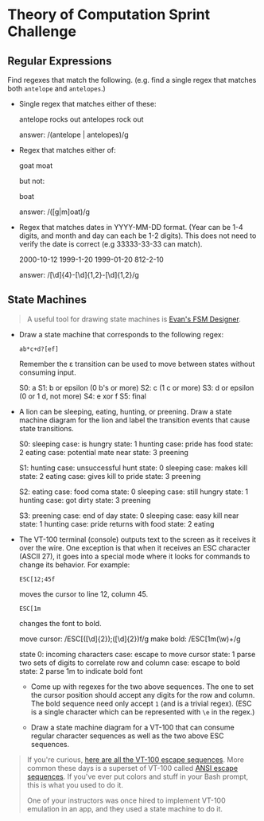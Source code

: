 # Theory of Computation Sprint Challenge

## Regular Expressions

Find regexes that match the following. (e.g. find a single regex that matches
both `antelope` and `antelopes`.)

* Single regex that matches either of these:

    antelope rocks out
    antelopes rock out

    answer: /(antelope | antelopes)/g

* Regex that matches either of:

    goat
    moat

  but not:

    boat

    answer: /([g|m]oat)/g

* Regex that matches dates in YYYY-MM-DD format. (Year can be 1-4 digits, and
  month and day can each be 1-2 digits). This does not need to verify the date
  is correct (e.g 33333-33-33 can match).

  2000-10-12
  1999-1-20
  1999-01-20
  812-2-10

  answer: /[\d]{4}-[\d]{1,2}-[\d]{1,2}/g

## State Machines

> A useful tool for drawing state machines is [Evan's FSM
> Designer](http://madebyevan.com/fsm/).

* Draw a state machine that corresponds to the following regex:

      ab*c+d?[ef]

  Remember the ε transition can be used to move between states without
  consuming input. 

  S0: a
  S1: b or epsilon (0 b's or more)
  S2: c (1 c or more)
  S3: d or epsilon (0 or 1 d, not more)
  S4: e xor f
  S5: final

* A lion can be sleeping, eating, hunting, or preening. Draw a state
  machine diagram for the lion and label the transition events that
  cause state transitions.

  S0: sleeping
    case: is hungry
      state: 1 hunting
    case: pride has food
      state: 2 eating
    case: potential mate near
      state: 3 preening
  
  S1: hunting
    case: unsuccessful hunt
      state: 0 sleeping
    case: makes kill
      state: 2 eating
    case: gives kill to pride
      state: 3 preening

  S2: eating
    case: food coma
      state: 0 sleeping
    case: still hungry
      state: 1 hunting
    case: got dirty
      state: 3 preening

  S3: preening
    case: end of day
      state: 0 sleeping
    case: easy kill near
      state: 1 hunting
    case: pride returns with food
      state: 2 eating

* The VT-100 terminal (console) outputs text to the screen as it
  receives it over the wire. One exception is that when it receives an
  ESC character (ASCII 27), it goes into a special mode where it looks
  for commands to change its behavior. For example:

      ESC[12;45f

  moves the cursor to line 12, column 45.

      ESC[1m

  changes the font to bold.


  move cursor: /ESC\[([\d]{2});([\d]{2})f/g
  make bold: /ESC\[1m(\w)+/g

  state 0: incoming characters
    case: escape to move cursor
      state: 1 parse two sets of digits to correlate row and column
    case: escape to bold
      state: 2 parse 1m to indicate bold font

  * Come up with regexes for the two above sequences. The one to set the
    cursor position should accept any digits for the row and column. The
    bold sequence need only accept `1` (and is a trivial regex). (ESC is
    a single character which can be represented with `\e` in the regex.)

  * Draw a state machine diagram for a VT-100 that can consume regular
    character sequences as well as the two above ESC sequences.

> If you're curious, [here are all the VT-100 escape
> sequences](http://ascii-table.com/ansi-escape-sequences-vt-100.php).
> More common these days is a superset of VT-100 called [ANSI escape
> sequences](http://ascii-table.com/ansi-escape-sequences.php). If
> you've ever put colors and stuff in your Bash prompt, this is what you
> used to do it.
>
> One of your instructors was once hired to implement VT-100 emulation
> in an app, and they used a state machine to do it.
